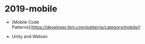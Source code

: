 # 2019-mobile

* [Mobile Code Patterns[(https://developer.ibm.com/patterns/category/mobile/)

* Unity and Watson
